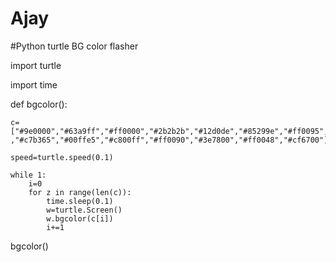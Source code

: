 # Ajay
#Python  turtle BG color flasher


import turtle

import time

def bgcolor():
    
    c=["#9e0000","#63a9ff","#ff0000","#2b2b2b","#12d0de","#85299e","#ff0095","#FF7F50","#8f138f","#aeb36d","#4db094","#e05d2e"
    ,"#c7b365","#00ffe5","#c800ff","#ff0090","#3e7800","#ff0048","#cf6700"]
    
    speed=turtle.speed(0.1)

    while 1:
        i=0
        for z in range(len(c)):
            time.sleep(0.1)
            w=turtle.Screen()
            w.bgcolor(c[i])
            i+=1
            
bgcolor()
